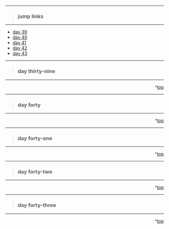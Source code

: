 - - -
> ### jump links ###
- - -

* [day 39](#day-thirty-nine)
* [day 40](#day-forty)
* [day 41](#day-forty-one)
* [day 42](#day-forty-two)
* [day 43](#day-forty-three)

- - -
> ### day thirty-nine ###
- - -


<div align="right">^<a href="#jump-links">top</a></div>


- - -
> ### day forty ###
- - -


<div align="right">^<a href="#jump-links">top</a></div>


- - -
> ### day forty-one ###
- - -


<div align="right">^<a href="#jump-links">top</a></div>


- - -
> ### day forty-two ###
- - -


<div align="right">^<a href="#jump-links">top</a></div>


- - -
> ### day forty-three ###
- - -


<div align="right">^<a href="#jump-links">top</a></div>

